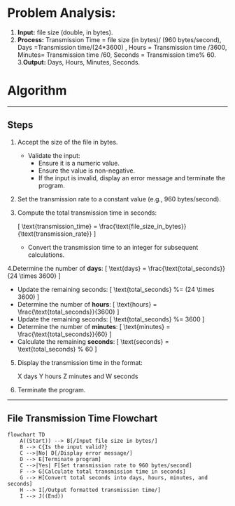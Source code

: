 # Problem Analysis:
1. **Input:**  file size (double, in bytes).
2. **Process:** Transmission Time = file size (in bytes)/ (960 bytes/second), Days =Transmission time/(24*3600) , Hours = Transmission time /3600, Minutes= Transmission time /60, Seconds = Transmission time% 60.
3.**Output:** Days, Hours, Minutes, Seconds.
   
# Algorithm


---

## Steps

1. Accept the size of the file in bytes.
   - Validate the input:
     - Ensure it is a numeric value.
     - Ensure the value is non-negative.
     - If the input is invalid, display an error message and terminate the program.

2.  Set the transmission rate to a constant value (e.g., 960 bytes/second).

3. Compute the total transmission time in seconds:

    \[
     \text{transmission\_time} = \frac{\text{file\_size\_in\_bytes}}{\text{transmission\_rate}}
     \]
   - Convert the transmission time to an integer for subsequent calculations.

4.Determine the number of **days**:
     \[
     \text{days} = \frac{\text{total\_seconds}}{24 \times 3600}
     \]
   - Update the remaining seconds:
     \[
     \text{total\_seconds} \%= (24 \times 3600)
     \]
   - Determine the number of **hours**:
     \[
     \text{hours} = \frac{\text{total\_seconds}}{3600}
     \]
   - Update the remaining seconds:
     \[
     \text{total\_seconds} \%= 3600
     \]
   - Determine the number of **minutes**:
     \[
     \text{minutes} = \frac{\text{total\_seconds}}{60}
     \]
   - Calculate the remaining **seconds**:
     \[
     \text{seconds} = \text{total\_seconds} \% 60
     \]

5. Display the transmission time in the format:
     
     X days Y hours Z minutes and W seconds
     

6. Terminate the program.

---



## File Transmission Time Flowchart

```mermaid
flowchart TD
    A((Start)) --> B[/Input file size in bytes/]
    B --> C{Is the input valid?}
    C -->|No| D[/Display error message/]
    D --> E[Terminate program]
    C -->|Yes| F[Set transmission rate to 960 bytes/second]
    F --> G[Calculate total transmission time in seconds]
    G --> H[Convert total seconds into days, hours, minutes, and seconds]
    H --> I[/Output formatted transmission time/]
    I --> J((End))
